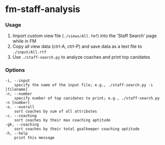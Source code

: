 # fm-staff-analysis

### Usage

1. Import custom view file (`./views/All.fmf`) into the 'Staff Search' page while in FM
2. Copy all view data (ctrl-A, ctrl-P) and save data as a text file to `./input/All.rtf`
3. Use `./staff-search.py` to analyze coaches and print top canidates


### Options

	-i, --input
		specify the name of the input file; e.g., ./staff-search.py -i [filename] 
	-n, --number
		specify number of top canidates to print; e.g., ./staff-search.py -n [number]
	-o. --overall
		sort coaches by sum of all attributes
	-c. --coaching
		sort coaches by their max coaching aptitude
	-gk, --coaching
		sort coaches by their total goalkeeper coaching aptitude
	-h, --help
		print this message